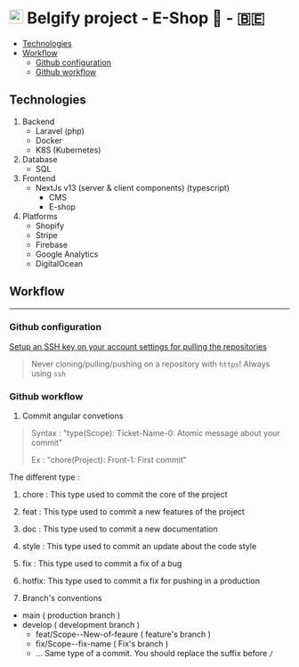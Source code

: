 # <img src="https://github.com/Belgify/.github/assets/146539991/c00b78bc-d7f3-4782-a852-4a7e5ccad27e" width="25" /> Belgify project - E-Shop 🍺 - 🇧🇪

* [Technologies](#technologies)
* [Workflow](#workflow)
  * [Github configuration](#github-configuration)
  * [Github workflow](#github-workflow)

## Technologies
1. Backend
   * Laravel (php)
   * Docker
   * K8S (Kubernetes)
2. Database
   * SQL
3. Frontend
   * NextJs v13 (server & client components) (typescript)
     * CMS
     * E-shop
4. Platforms
   * Shopify
   * Stripe
   * Firebase
   * Google Analytics
   * DigitalOcean

## Workflow
------------
### Github configuration
[Setup an SSH key on your account settings for pulling the repositories](https://docs.github.com/fr/authentication/connecting-to-github-with-ssh/generating-a-new-ssh-key-and-adding-it-to-the-ssh-agent)

> Never cloning/pulling/pushing on a repository with `https`! Always using `ssh`

### Github workflow

1. Commit angular convetions

> Syntax : "type(Scope): Ticket-Name-0: Atomic message about your commit"
>
> Ex : "chore(Project): Front-1: First commit"

The different type :
1. chore : This type used to commit the core of the project
2. feat  : This type used to commit a new features of the project
3. doc   : This type used to commit a new documentation
4. style : This type used to commit an update about the code style
5. fix   : This type used to commit a fix of a bug
6. hotfix: This type used to commit a fix for pushing in a production

2. Branch's conventions

* main ( production branch )
* develop ( development branch )
  * feat/Scope--New-of-feaure ( feature's branch )
  * fix/Scope--fix-name ( Fix's branch )
  * ... Same type of a commit. You should replace the suffix before `/`
